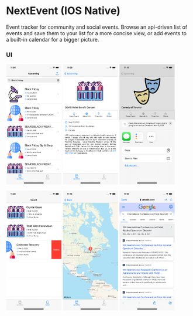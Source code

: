 # NextEvent (IOS Native)

Event tracker for community and social events.
Browse an api-driven list of events and save them to your list for a more concise view, or add events to a built-in calendar for a bigger picture.


### UI

<img src="https://github.com/gdarwish/NextEvent-IOS-/blob/Staging/Images/home.png?raw=true" width="30%"></img> 
<img src="https://github.com/gdarwish/NextEvent-IOS-/blob/Staging/Images/Detail.png?raw=true" width="30%"></img> 
<img src="https://github.com/gdarwish/NextEvent-IOS-/blob/Staging/Images/Share.png?raw=true" width="30%"></img> 


<img src="https://github.com/gdarwish/NextEvent-IOS-/blob/Staging/Images/Saved.png?raw=true" width="30%"></img> 
<img src="https://github.com/gdarwish/NextEvent-IOS-/blob/Staging/Images/Map.png?raw=true" width="30%"></img> 
<img src="https://github.com/gdarwish/NextEvent-IOS-/blob/Staging/Images/Google.png?raw=true" width="30%"></img> 
